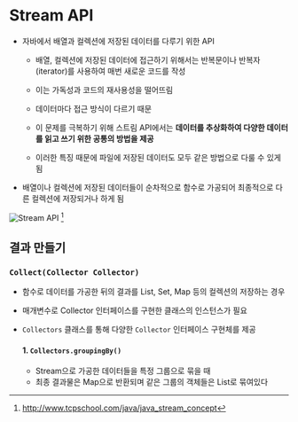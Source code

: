 # Stream API

 - 자바에서 배열과 컬렉션에 저장된 데이터를 다루기 위한 API
   - 배열, 컬렉션에 저장된 데이터에 접근하기 위해서는 반복문이나 반복자(iterator)를 사용하여 매번 새로운 코드를 작성
   
   - 이는 가독성과 코드의 재사용성을 떨어뜨림

   - 데이터마다 접근 방식이 다르기 때문

   - 이 문제를 극복하기 위해 스트림 API에서는 __데이터를 추상화하여 다양한 데이터를 읽고 쓰기 위한 공통의 방법을 제공__

   - 이러한 특징 때문에 파일에 저장된 데이터도 모두 같은 방법으로 다룰 수 있게 됨

 - 배열이나 컬렉션에 저장된 데이터들이 순차적으로 함수로 가공되어 최종적으로 다른 컬렉션에 저장되거나 하게 됨

![Stream API](http://www.tcpschool.com/lectures/img_java_stream_operation_principle.png) [^source]



## 결과 만들기

### `Collect(Collector Collector)`

 - 함수로 데이터를 가공한 뒤의 결과를 List, Set, Map 등의 컬렉션의 저장하는 경우

 - 매개변수로 Collector 인터페이스를 구현한 클래스의 인스턴스가 필요

 - `Collectors` 클래스를 통해 다양한 `Collector` 인터페이스 구현체를 제공

   #### 1. `Collectors.groupingBy()`
   - Stream으로 가공한 데이터들을 특정 그룹으로 묶을 때
   - 최종 결과물은 Map으로 반환되며 같은 그룹의 객체들은 List로 묶여있다

[^source]: <http://www.tcpschool.com/java/java_stream_concept>